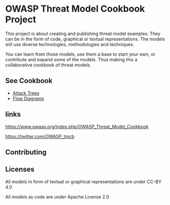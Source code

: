 # OWASP Threat Model Cookbook Project

This project is about creating and publishing threat model examples. They can be in the form of code, graphical or textual representations. The models will use diverse technologies, methodologies and techniques.

You can learn from those models, use them a base to start your own, or contribute and expand some of the models. Thus making this a collaborative cookbook of threat models.

## See Cookbook 

- [Attack Trees](Attack%20Tree/README.md)
- [Flow Diagrams](Flow%20Diagram/README.md)

## links

https://www.owasp.org/index.php/OWASP_Threat_Model_Cookbook

https://twitter.com/OWASP_tmcb

## Contributing

## Licenses

All models in form of textual or graphical representations are under CC-BY 4.0

All models as code are under Apache License 2.0

